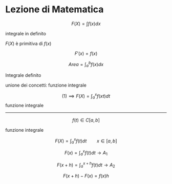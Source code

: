 # Lezione di Matematica


$$
F(X)=\int f(x)dx
$$

integrale in definito

$F(X)$ è primitiva di $f(x)$


$$
F'(x)=f(x)
$$


$$
Area = \int^b_af(x)dx
$$

Integrale definito



unione dei concetti: funzione integrale



$$
(1)\implies F(X)=\int^x_af(xt)dt
$$
funzione integrale


---

$$
f(t)\in C[a,b]
$$

funzione integrale

$$
F(X)=\int^x_af(t)dt\qquad x\in[a,b]
$$


$$
F(x)=\int^x_af(t)dt\to A_1
$$

$$
F(x+h)=\int^{x+h}_af(t)dt\to A_2
$$


$$
F(x+h)-F(x)=f(x)h
$$
<!--stackedit_data:
eyJoaXN0b3J5IjpbOTY1ODA1NzY2LC01OTYzNzM0NSw5NDM2NT
E2MDcsNzMyNDI3NTExXX0=
-->